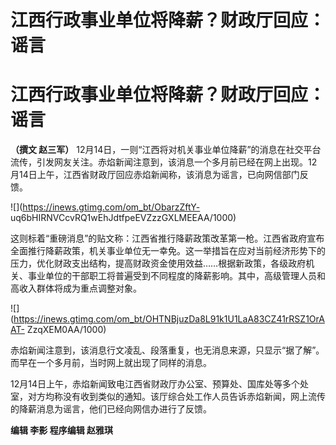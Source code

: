 # 江西行政事业单位将降薪？财政厅回应：谣言

# 江西行政事业单位将降薪？财政厅回应：谣言

**（撰文 赵三军）**
12月14日，一则“江西将对机关事业单位降薪”的消息在社交平台流传，引发网友关注。赤焰新闻注意到，该消息一个多月前已经在网上出现。12月14日上午，江西省财政厅回应赤焰新闻称，该消息为谣言，已向网信部门反馈。

![](https://inews.gtimg.com/om_bt/ObarzZftY-
uq6bHIRNVCcvRQ1wEhJdtfpeEVZzzGXLMEEAA/1000)

这则标着“重磅消息”的贴文称：江西省推行降薪政策改革第一枪。江西省政府宣布全面推行降薪政策，机关事业单位无一幸免。这一举措旨在应对当前经济形势下的压力，优化财政支出结构，提高财政资金使用效益……根据新政策，各级政府机关、事业单位的干部职工将普遍受到不同程度的降薪影响。其中，高级管理人员和高收入群体将成为重点调整对象。

![](https://inews.gtimg.com/om_bt/OHTNBjuzDa8L91k1U1LaA83CZ41rRSZ1OrAAT-
ZzqXEM0AA/1000)

赤焰新闻注意到，该消息行文凌乱、段落重复，也无消息来源，只显示“据了解”。而早在一个多月前，当时网上就出现了同样的消息。

12月14日上午，赤焰新闻致电江西省财政厅办公室、预算处、国库处等多个处室，对方均称没有收到类似的通知。该厅综合处工作人员告诉赤焰新闻，网上流传的降薪消息为谣言，他们已经向网信办进行了反馈。

**编辑 李影 程序编辑 赵雅琪**

